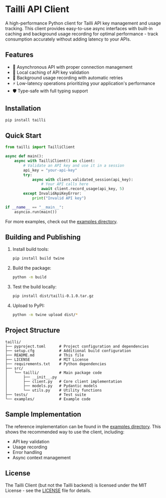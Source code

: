 # Tailli API Client

A high-performance Python client for Tailli API key management and usage tracking. This client provides easy-to-use async interfaces with built-in caching and background usage recording for optimal performance - track consumption accurately without adding latency to your APIs.

## Features

- 🚀 Asynchronous API with proper connection management
- 💾 Local caching of API key validation
- 🔄 Background usage recording with automatic retries
- ⚡ Low-latency operations prioritizing your application's performance
- 🛡️ Type-safe with full typing support

## Installation

```bash
pip install tailli
```

## Quick Start

```python
from tailli import TailliClient

async def main():
    async with TailliClient() as client:
        # Validate an API key and use it in a session
        api_key = "your-api-key"
        try:
            async with client.validated_session(api_key):
                # Your API calls here
                await client.record_usage(api_key, 5)
        except InvalidApiKeyError:
            print("Invalid API key")

if __name__ == "__main__":
    asyncio.run(main())
```

For more examples, check out the [examples directory](examples/basic_usage.py).


## Building and Publishing

1. Install build tools:
   ```bash
   pip install build twine
   ```

2. Build the package:
   ```bash
   python -m build
   ```

3. Test the build locally:
   ```bash
   pip install dist/tailli-0.1.0.tar.gz
   ```

4. Upload to PyPI:
   ```bash
   python -m twine upload dist/*
   ```

## Project Structure

```
tailli/
├── pyproject.toml      # Project configuration and dependencies
├── setup.cfg           # Additional build configuration
├── README.md           # This file
├── LICENSE             # MIT License
├── requirements.txt    # Python dependencies
├── src/
│   └── tailli/         # Main package code
│       ├── __init__.py
│       ├── client.py   # Core client implementation
│       ├── models.py   # Pydantic models
│       └── utils.py    # Utility functions
├── tests/              # Test suite
└── examples/           # Example code
```

## Sample Implementation

The reference implementation can be found in the [examples directory](examples/basic_usage.py). This shows the recommended way to use the client, including:

- API key validation
- Usage recording
- Error handling
- Async context management


## License

The Tailli Client (but not the Tailli backend) is licensed under the MIT License - see the [LICENSE](LICENSE) file for details.